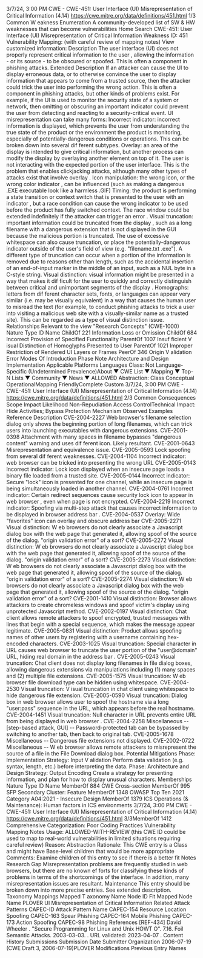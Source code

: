3/7/24, 3:00 PM CWE - CWE-451: User Interface (UI) Misrepresentation of Critical Information (4.14)
https://cwe.mitre.org/data/deﬁnitions/451.html 1/3
Common W eakness Enumeration
A community-developed list of SW & HW weaknesses that can become
vulnerabilities
Home Search
CWE-451: User Interface (UI) Misrepresentation of Critical Information
Weakness ID: 451
Vulnerability Mapping: (with careful review of mapping notes)
View customized information:
 Description
The user interface (UI) does not properly represent critical information to the user , allowing the information - or its source - to be
obscured or spoofed. This is often a component in phishing attacks.
 Extended Description
If an attacker can cause the UI to display erroneous data, or to otherwise convince the user to display information that appears to
come from a trusted source, then the attacker could trick the user into performing the wrong action. This is often a component in
phishing attacks, but other kinds of problems exist. For example, if the UI is used to monitor the security state of a system or network,
then omitting or obscuring an important indicator could prevent the user from detecting and reacting to a security-critical event.
UI misrepresentation can take many forms:
Incorrect indicator: incorrect information is displayed, which prevents the user from understanding the true state of the
product or the environment the product is monitoring, especially of potentially-dangerous conditions or operations. This can
be broken down into several dif ferent subtypes.
Overlay: an area of the display is intended to give critical information, but another process can modify the display by
overlaying another element on top of it. The user is not interacting with the expected portion of the user interface. This is the
problem that enables clickjacking attacks, although many other types of attacks exist that involve overlay .
Icon manipulation: the wrong icon, or the wrong color indicator , can be influenced (such as making a dangerous .EXE
executable look like a harmless .GIF)
Timing: the product is performing a state transition or context switch that is presented to the user with an indicator , but a race
condition can cause the wrong indicator to be used before the product has fully switched context. The race window could be
extended indefinitely if the attacker can trigger an error .
Visual truncation: important information could be truncated from the display , such as a long filename with a dangerous
extension that is not displayed in the GUI because the malicious portion is truncated. The use of excessive whitespace can
also cause truncation, or place the potentially-dangerous indicator outside of the user's field of view (e.g. "filename.txt .exe").
A different type of truncation can occur when a portion of the information is removed due to reasons other than length, such
as the accidental insertion of an end-of-input marker in the middle of an input, such as a NUL byte in a C-style string.
Visual distinction: visual information might be presented in a way that makes it dif ficult for the user to quickly and correctly
distinguish between critical and unimportant segments of the display .
Homographs: letters from dif ferent character sets, fonts, or languages can appear very similar (i.e. may be visually
equivalent) in a way that causes the human user to misread the text (for example, to conduct phishing attacks to trick a user
into visiting a malicious web site with a visually-similar name as a trusted site). This can be regarded as a type of visual
distinction issue.
 Relationships
 Relevant to the view "Research Concepts" (CWE-1000)
Nature Type ID Name
ChildOf 221 Information Loss or Omission
ChildOf 684 Incorrect Provision of Specified Functionality
ParentOf 1007 Insuf ficient V isual Distinction of Homoglyphs Presented to User
ParentOf 1021 Improper Restriction of Rendered UI Layers or Frames
PeerOf 346 Origin V alidation Error
 Modes Of Introduction
Phase Note
Architecture and Design
Implementation
 Applicable Platforms
Languages
Class: Not Language-Specific (Undetermined Prevalence)About ▼ CWE List ▼ Mapping ▼ Top-N Lists ▼ Community ▼ News ▼
ALLOWED
Abstraction: Class
Conceptual OperationalMapping
FriendlyComplete Custom
3/7/24, 3:00 PM CWE - CWE-451: User Interface (UI) Misrepresentation of Critical Information (4.14)
https://cwe.mitre.org/data/deﬁnitions/451.html 2/3
 Common Consequences
Scope Impact Likelihood
Non-Repudiation
Access ControlTechnical Impact: Hide Activities; Bypass Protection Mechanism
 Observed Examples
Reference Description
CVE-2004-2227 Web browser's filename selection dialog only shows the beginning portion of long filenames, which can
trick users into launching executables with dangerous extensions.
CVE-2001-0398 Attachment with many spaces in filename bypasses "dangerous content" warning and uses dif ferent
icon. Likely resultant.
CVE-2001-0643 Misrepresentation and equivalence issue.
CVE-2005-0593 Lock spoofing from several dif ferent weaknesses.
CVE-2004-1104 Incorrect indicator: web browser can be tricked into presenting the wrong URL
CVE-2005-0143 Incorrect indicator: Lock icon displayed when an insecure page loads a binary file loaded from a trusted
site.
CVE-2005-0144 Incorrect indicator: Secure "lock" icon is presented for one channel, while an insecure page is being
simultaneously loaded in another channel.
CVE-2004-0761 Incorrect indicator: Certain redirect sequences cause security lock icon to appear in web browser , even
when page is not encrypted.
CVE-2004-2219 Incorrect indicator: Spoofing via multi-step attack that causes incorrect information to be displayed in
browser address bar .
CVE-2004-0537 Overlay: Wide "favorites" icon can overlay and obscure address bar
CVE-2005-2271 Visual distinction: W eb browsers do not clearly associate a Javascript dialog box with the web page
that generated it, allowing spoof of the source of the dialog. "origin validation error" of a sort?
CVE-2005-2272 Visual distinction: W eb browsers do not clearly associate a Javascript dialog box with the web page
that generated it, allowing spoof of the source of the dialog. "origin validation error" of a sort?
CVE-2005-2273 Visual distinction: W eb browsers do not clearly associate a Javascript dialog box with the web page
that generated it, allowing spoof of the source of the dialog. "origin validation error" of a sort?
CVE-2005-2274 Visual distinction: W eb browsers do not clearly associate a Javascript dialog box with the web page
that generated it, allowing spoof of the source of the dialog. "origin validation error" of a sort?
CVE-2001-1410 Visual distinction: Browser allows attackers to create chromeless windows and spoof victim's display
using unprotected Javascript method.
CVE-2002-0197 Visual distinction: Chat client allows remote attackers to spoof encrypted, trusted messages with lines
that begin with a special sequence, which makes the message appear legitimate.
CVE-2005-0831 Visual distinction: Product allows spoofing names of other users by registering with a username
containing hex-encoded characters.
CVE-2003-1025 Visual truncation: Special character in URL causes web browser to truncate the user portion of the
"user@domain" URL, hiding real domain in the address bar .
CVE-2005-0243 Visual truncation: Chat client does not display long filenames in file dialog boxes, allowing dangerous
extensions via manipulations including (1) many spaces and (2) multiple file extensions.
CVE-2005-1575 Visual truncation: W eb browser file download type can be hidden using whitespace.
CVE-2004-2530 Visual truncation: V isual truncation in chat client using whitespace to hide dangerous file extension.
CVE-2005-0590 Visual truncation: Dialog box in web browser allows user to spoof the hostname via a long "user:pass"
sequence in the URL, which appears before the real hostname.
CVE-2004-1451 Visual truncation: Null character in URL prevents entire URL from being displayed in web browser .
CVE-2004-2258 Miscellaneous -- [step-based attack, GUI] -- Password-protected tab can be bypassed by switching to
another tab, then back to original tab.
CVE-2005-1678 Miscellaneous -- Dangerous file extensions not displayed.
CVE-2002-0722 Miscellaneous -- W eb browser allows remote attackers to misrepresent the source of a file in the File
Download dialog box.
 Potential Mitigations
Phase: Implementation
Strategy: Input V alidation
Perform data validation (e.g. syntax, length, etc.) before interpreting the data.
Phase: Architecture and Design
Strategy: Output Encoding
Create a strategy for presenting information, and plan for how to display unusual characters.
 Memberships
Nature Type ID Name
MemberOf 884 CWE Cross-section
MemberOf 995 SFP Secondary Cluster: Feature
MemberOf 1348 OWASP Top Ten 2021 Category A04:2021 - Insecure Design
MemberOf 1379 ICS Operations (& Maintenance): Human factors in ICS environments
3/7/24, 3:00 PM CWE - CWE-451: User Interface (UI) Misrepresentation of Critical Information (4.14)
https://cwe.mitre.org/data/deﬁnitions/451.html 3/3MemberOf 1412 Comprehensive Categorization: Poor Coding Practices
 Vulnerability Mapping Notes
Usage: ALLOWED-WITH-REVIEW
(this CWE ID could be used to map to real-world vulnerabilities in limited situations requiring careful review)
Reason: Abstraction
Rationale:
This CWE entry is a Class and might have Base-level children that would be more appropriate
Comments:
Examine children of this entry to see if there is a better fit
 Notes
Research Gap
Misrepresentation problems are frequently studied in web browsers, but there are no known ef forts for classifying these kinds of
problems in terms of the shortcomings of the interface. In addition, many misrepresentation issues are resultant.
Maintenance
This entry should be broken down into more precise entries. See extended description.
 Taxonomy Mappings
Mapped T axonomy Name Node ID Fit Mapped Node Name
PLOVER UI Misrepresentation of Critical Information
 Related Attack Patterns
CAPEC-ID Attack Pattern Name
CAPEC-154 Resource Location Spoofing
CAPEC-163 Spear Phishing
CAPEC-164 Mobile Phishing
CAPEC-173 Action Spoofing
CAPEC-98 Phishing
 References
[REF-434] David Wheeler . "Secure Programming for Linux and Unix HOWT O". 7.16. Foil Semantic Attacks. 2003-03-03.
. URL validated: 2023-04-07 .
 Content History
 Submissions
Submission Date Submitter Organization
2006-07-19
(CWE Draft 3, 2006-07-19)PLOVER
 Modifications
 Previous Entry Names
